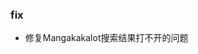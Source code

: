 ### fix

- 修复Mangakakalot搜索结果打不开的问题

<!-- ### feat -->


<!-- ### build -->

<!-- ### ui

 

### refactor

  -->